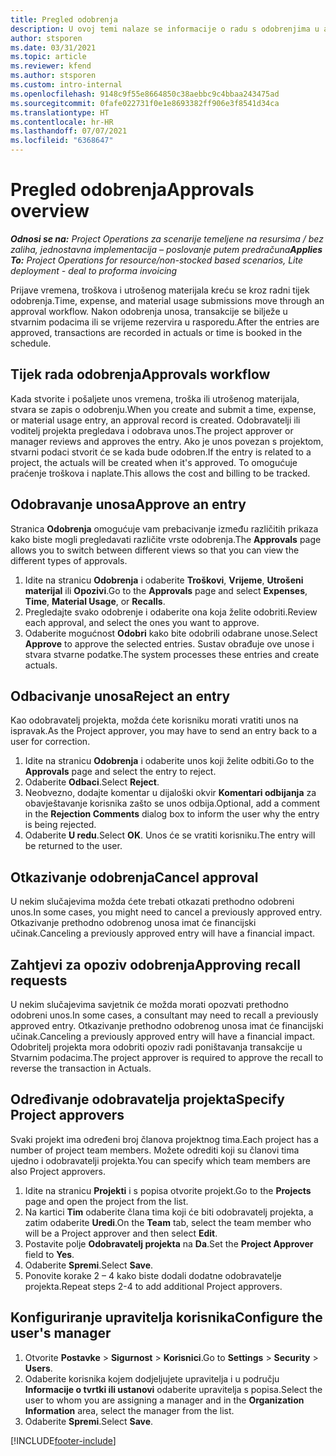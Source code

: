 ```yaml
---
title: Pregled odobrenja
description: U ovoj temi nalaze se informacije o radu s odobrenjima u aplikaciji Project Operations.
author: stsporen
ms.date: 03/31/2021
ms.topic: article
ms.reviewer: kfend
ms.author: stsporen
ms.custom: intro-internal
ms.openlocfilehash: 9148c9f55e8664850c38aebbc9c4bbaa243475ad
ms.sourcegitcommit: 0fafe022731f0e1e8693382ff906e3f8541d34ca
ms.translationtype: HT
ms.contentlocale: hr-HR
ms.lasthandoff: 07/07/2021
ms.locfileid: "6368647"
---
```

# <a name="approvals-overview"></a><span data-ttu-id="f1f61-103">Pregled odobrenja</span><span class="sxs-lookup"><span data-stu-id="f1f61-103">Approvals overview</span></span>

<span data-ttu-id="f1f61-104">_**Odnosi se na:** Project Operations za scenarije temeljene na resursima / bez zaliha, jednostavna implementacija – poslovanje putem predračuna_</span><span class="sxs-lookup"><span data-stu-id="f1f61-104">_**Applies To:** Project Operations for resource/non-stocked based scenarios, Lite deployment - deal to proforma invoicing_</span></span>

<span data-ttu-id="f1f61-105">Prijave vremena, troškova i utrošenog materijala kreću se kroz radni tijek odobrenja.</span><span class="sxs-lookup"><span data-stu-id="f1f61-105">Time, expense, and material usage submissions move through an approval workflow.</span></span> <span data-ttu-id="f1f61-106">Nakon odobrenja unosa, transakcije se bilježe u stvarnim podacima ili se vrijeme rezervira u rasporedu.</span><span class="sxs-lookup"><span data-stu-id="f1f61-106">After the entries are approved, transactions are recorded in actuals or time is booked in the schedule.</span></span>

## <a name="approvals-workflow"></a><span data-ttu-id="f1f61-107">Tijek rada odobrenja</span><span class="sxs-lookup"><span data-stu-id="f1f61-107">Approvals workflow</span></span>
<span data-ttu-id="f1f61-108">Kada stvorite i pošaljete unos vremena, troška ili utrošenog materijala, stvara se zapis o odobrenju.</span><span class="sxs-lookup"><span data-stu-id="f1f61-108">When you create and submit a time, expense, or material usage entry, an approval record is created.</span></span> <span data-ttu-id="f1f61-109">Odobravatelji ili voditelj projekta pregledava i odobrava unos.</span><span class="sxs-lookup"><span data-stu-id="f1f61-109">The project approver or manager reviews and approves the entry.</span></span> <span data-ttu-id="f1f61-110">Ako je unos povezan s projektom, stvarni podaci stvorit će se kada bude odobren.</span><span class="sxs-lookup"><span data-stu-id="f1f61-110">If the entry is related to a project, the actuals will be created when it's approved.</span></span> <span data-ttu-id="f1f61-111">To omogućuje praćenje troškova i naplate.</span><span class="sxs-lookup"><span data-stu-id="f1f61-111">This allows the cost and billing to be tracked.</span></span>

## <a name="approve-an-entry"></a><span data-ttu-id="f1f61-112">Odobravanje unosa</span><span class="sxs-lookup"><span data-stu-id="f1f61-112">Approve an entry</span></span>
<span data-ttu-id="f1f61-113">Stranica **Odobrenja** omogućuje vam prebacivanje između različitih prikaza kako biste mogli pregledavati različite vrste odobrenja.</span><span class="sxs-lookup"><span data-stu-id="f1f61-113">The **Approvals** page allows you to switch between different views so that you can view the different types of approvals.</span></span>
  
1. <span data-ttu-id="f1f61-114">Idite na stranicu **Odobrenja** i odaberite **Troškovi**, **Vrijeme**, **Utrošeni materijal** ili **Opozivi**.</span><span class="sxs-lookup"><span data-stu-id="f1f61-114">Go to the **Approvals** page and select **Expenses**, **Time**, **Material Usage**, or **Recalls**.</span></span>
2. <span data-ttu-id="f1f61-115">Pregledajte svako odobrenje i odaberite ona koja želite odobriti.</span><span class="sxs-lookup"><span data-stu-id="f1f61-115">Review each approval, and select the ones you want to approve.</span></span>
3. <span data-ttu-id="f1f61-116">Odaberite mogućnost **Odobri** kako bite odobrili odabrane unose.</span><span class="sxs-lookup"><span data-stu-id="f1f61-116">Select **Approve** to approve the selected entries.</span></span>
<span data-ttu-id="f1f61-117">Sustav obrađuje ove unose i stvara stvarne podatke.</span><span class="sxs-lookup"><span data-stu-id="f1f61-117">The system processes these entries and create actuals.</span></span>

## <a name="reject-an-entry"></a><span data-ttu-id="f1f61-118">Odbacivanje unosa</span><span class="sxs-lookup"><span data-stu-id="f1f61-118">Reject an entry</span></span>
<span data-ttu-id="f1f61-119">Kao odobravatelj projekta, možda ćete korisniku morati vratiti unos na ispravak.</span><span class="sxs-lookup"><span data-stu-id="f1f61-119">As the Project approver, you may have to send an entry back to a user for correction.</span></span>
  
1. <span data-ttu-id="f1f61-120">Idite na stranicu **Odobrenja** i odaberite unos koji želite odbiti.</span><span class="sxs-lookup"><span data-stu-id="f1f61-120">Go to the **Approvals** page and select the entry to reject.</span></span> 
2. <span data-ttu-id="f1f61-121">Odaberite **Odbaci**.</span><span class="sxs-lookup"><span data-stu-id="f1f61-121">Select **Reject**.</span></span>
3. <span data-ttu-id="f1f61-122">Neobvezno, dodajte komentar u dijaloški okvir **Komentari odbijanja** za obavještavanje korisnika zašto se unos odbija.</span><span class="sxs-lookup"><span data-stu-id="f1f61-122">Optional, add a comment in the **Rejection Comments** dialog box to inform the user why the entry is being rejected.</span></span>
4. <span data-ttu-id="f1f61-123">Odaberite **U redu**.</span><span class="sxs-lookup"><span data-stu-id="f1f61-123">Select **OK**.</span></span> <span data-ttu-id="f1f61-124">Unos će se vratiti korisniku.</span><span class="sxs-lookup"><span data-stu-id="f1f61-124">The entry will be returned to the user.</span></span>
  
## <a name="cancel-approval"></a><span data-ttu-id="f1f61-125">Otkazivanje odobrenja</span><span class="sxs-lookup"><span data-stu-id="f1f61-125">Cancel approval</span></span>
<span data-ttu-id="f1f61-126">U nekim slučajevima možda ćete trebati otkazati prethodno odobreni unos.</span><span class="sxs-lookup"><span data-stu-id="f1f61-126">In some cases, you might need to cancel a previously approved entry.</span></span> <span data-ttu-id="f1f61-127">Otkazivanje prethodno odobrenog unosa imat će financijski učinak.</span><span class="sxs-lookup"><span data-stu-id="f1f61-127">Canceling a previously approved entry will have a financial impact.</span></span> 

## <a name="approving-recall-requests"></a><span data-ttu-id="f1f61-128">Zahtjevi za opoziv odobrenja</span><span class="sxs-lookup"><span data-stu-id="f1f61-128">Approving recall requests</span></span>
<span data-ttu-id="f1f61-129">U nekim slučajevima savjetnik će možda morati opozvati prethodno odobreni unos.</span><span class="sxs-lookup"><span data-stu-id="f1f61-129">In some cases, a consultant may need to recall a previously approved entry.</span></span> <span data-ttu-id="f1f61-130">Otkazivanje prethodno odobrenog unosa imat će financijski učinak.</span><span class="sxs-lookup"><span data-stu-id="f1f61-130">Canceling a previously approved entry will have a financial impact.</span></span> <span data-ttu-id="f1f61-131">Odobritelj projekta mora odobriti opoziv radi poništavanja transakcije u Stvarnim podacima.</span><span class="sxs-lookup"><span data-stu-id="f1f61-131">The project approver is required to approve the recall to reverse the transaction in Actuals.</span></span>

## <a name="specify-project-approvers"></a><span data-ttu-id="f1f61-132">Određivanje odobravatelja projekta</span><span class="sxs-lookup"><span data-stu-id="f1f61-132">Specify Project approvers</span></span>
<span data-ttu-id="f1f61-133">Svaki projekt ima određeni broj članova projektnog tima.</span><span class="sxs-lookup"><span data-stu-id="f1f61-133">Each project has a number of project team members.</span></span> <span data-ttu-id="f1f61-134">Možete odrediti koji su članovi tima ujedno i odobravatelji projekta.</span><span class="sxs-lookup"><span data-stu-id="f1f61-134">You can specify which team members are also Project approvers.</span></span>

1. <span data-ttu-id="f1f61-135">Idite na stranicu **Projekti** i s popisa otvorite projekt.</span><span class="sxs-lookup"><span data-stu-id="f1f61-135">Go to the **Projects** page and open the project from the list.</span></span>
2. <span data-ttu-id="f1f61-136">Na kartici **Tim** odaberite člana tima koji će biti odobravatelj projekta, a zatim odaberite **Uredi**.</span><span class="sxs-lookup"><span data-stu-id="f1f61-136">On the **Team** tab, select the team member who will be a Project approver and then select **Edit**.</span></span>
3. <span data-ttu-id="f1f61-137">Postavite polje **Odobravatelj projekta** na **Da**.</span><span class="sxs-lookup"><span data-stu-id="f1f61-137">Set the **Project Approver** field to **Yes**.</span></span>
4. <span data-ttu-id="f1f61-138">Odaberite **Spremi**.</span><span class="sxs-lookup"><span data-stu-id="f1f61-138">Select **Save**.</span></span>
5. <span data-ttu-id="f1f61-139">Ponovite korake 2 – 4 kako biste dodali dodatne odobravatelje projekta.</span><span class="sxs-lookup"><span data-stu-id="f1f61-139">Repeat steps 2-4 to add additional Project approvers.</span></span>

## <a name="configure-the-users-manager"></a><span data-ttu-id="f1f61-140">Konfiguriranje upravitelja korisnika</span><span class="sxs-lookup"><span data-stu-id="f1f61-140">Configure the user's manager</span></span>

1. <span data-ttu-id="f1f61-141">Otvorite **Postavke** > **Sigurnost** > **Korisnici**.</span><span class="sxs-lookup"><span data-stu-id="f1f61-141">Go to **Settings** > **Security** > **Users**.</span></span>
2. <span data-ttu-id="f1f61-142">Odaberite korisnika kojem dodjeljujete upravitelja i u području **Informacije o tvrtki ili ustanovi** odaberite upravitelja s popisa.</span><span class="sxs-lookup"><span data-stu-id="f1f61-142">Select the user to whom you are assigning a manager and in the **Organization Information** area, select the manager from the list.</span></span> 
3. <span data-ttu-id="f1f61-143">Odaberite **Spremi**.</span><span class="sxs-lookup"><span data-stu-id="f1f61-143">Select **Save**.</span></span>




[!INCLUDE[footer-include](../includes/footer-banner.md)]
